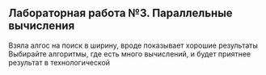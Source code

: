 ## Лабораторная работа №3. Параллельные вычисления

Взяла алгос на поиск в ширину, вроде показывает хорошие результаты  
Выбирайте алгоритмы, где есть много вычислений, и будет приятнее результат в технологической
